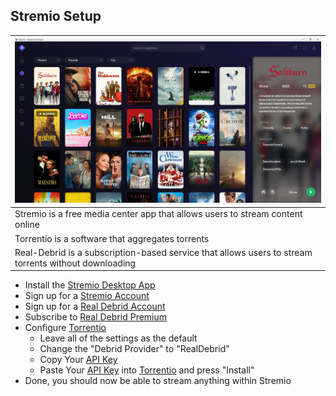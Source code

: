 ## Stremio Setup

| <img src="./img/stremio.jpeg" width="100%">                                                          |
| ---------------------------------------------------------------------------------------------------- |
| Stremio is a free media center app that allows users to stream content online                        |
| Torrentio is a software that aggregates torrents                                                     |
| Real-Debrid is a subscription-based service that allows users to stream torrents without downloading |

- Install the [Stremio Desktop App](https://www.stremio.com/downloads)
- Sign up for a [Stremio Account](https://www.stremio.com/register)
- Sign up for a [Real Debrid Account](https://real-debrid.com/)
- Subscribe to [Real Debrid Premium](https://real-debrid.com/premium)
- Configure [Torrentio](https://torrentio.strem.fun/configure)
  - Leave all of the settings as the default
  - Change the "Debrid Provider" to "RealDebrid"
  - Copy Your [API Key](https://real-debrid.com/apitoken)
  - Paste Your [API Key](https://real-debrid.com/apitoken) into [Torrentio](https://torrentio.strem.fun/configure) and press "Install"
- Done, you should now be able to stream anything within Stremio
